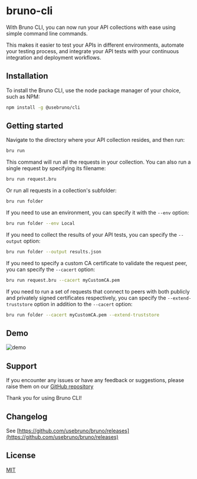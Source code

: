 # bruno-cli

With Bruno CLI, you can now run your API collections with ease using simple command line commands.

This makes it easier to test your APIs in different environments, automate your testing process, and integrate your API tests with your continuous integration and deployment workflows.

## Installation

To install the Bruno CLI, use the node package manager of your choice, such as NPM:

```bash
npm install -g @usebruno/cli
```

## Getting started

Navigate to the directory where your API collection resides, and then run:

```bash
bru run
```

This command will run all the requests in your collection. You can also run a single request by specifying its filename:

```bash
bru run request.bru
```

Or run all requests in a collection's subfolder:

```bash
bru run folder
```

If you need to use an environment, you can specify it with the `--env` option:

```bash
bru run folder --env Local
```

If you need to collect the results of your API tests, you can specify the `--output` option:

```bash
bru run folder --output results.json
```

If you need to specify a custom CA certificate to validate the request peer, you can specify the `--cacert` option:

```bash
bru run request.bru --cacert myCustomCA.pem
```

If you need to run a set of requests that connect to peers with both publicly and privately signed certificates respectively, you can specify the `--extend-truststore` option in addition to the `--cacert` option:

```bash
bru run folder --cacert myCustomCA.pem --extend-truststore
```

## Demo

![demo](assets/images/cli-demo.png)

## Support

If you encounter any issues or have any feedback or suggestions, please raise them on our [GitHub repository](https://github.com/usebruno/bruno)

Thank you for using Bruno CLI!

## Changelog

<!-- An absolute link is used here because npm treats links differently -->

See [https://github.com/usebruno/bruno/releases](https://github.com/usebruno/bruno/releases)

## License

[MIT](license.md)
